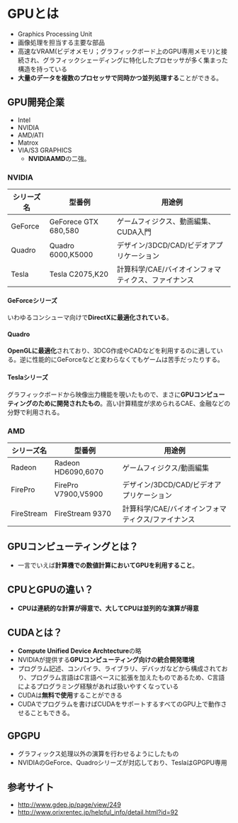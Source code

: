 # GPUとは
- Graphics Processing Unit
- 画像処理を担当する主要な部品
- 高速なVRAM(ビデオメモリ；グラフィックボード上のGPU専用メモリ)と接続され、グラフィックシェーディングに特化したプロセッサが多く集まった構造を持っている
- **大量のデータを複数のプロセッサで同時かつ並列処理する**ことができる。

## GPU開発企業
- Intel
- NVIDIA
- AMD/ATI
- Matrox
- VIA/S3 GRAPHICS
    - **NVIDIAAMD**の二強。

### NVIDIA
シリーズ名|型番例|用途例
---|---|---
GeForce|GeForece GTX 680,580|ゲームフィジクス、動画編集、CUDA入門
Quadro|Quadro 6000,K5000|デザイン/3DCD/CAD/ビデオアプリケーション
Tesla|Tesla C2075,K20|計算科学/CAE/バイオインフォマティクス、ファイナンス

#### GeForceシリーズ
いわゆるコンシューマ向けで**DirectXに最適化されている**。

#### Quadro
**OpenGLに最適化**されており、3DCG作成やCADなどを利用するのに適している。逆に性能的にGeForceなどと変わらなくてもゲームは苦手だったりする。

#### Teslaシリーズ
グラフィックボードから映像出力機能を覗いたもので、まさに**GPUコンピューティングのために開発されたもの**。高い計算精度が求められるCAE、金融などの分野で利用される。

### AMD
シリーズ名|型番例|用途例
---|---|---
Radeon|Radeon HD6090,6070|ゲームフィジクス/動画編集
FirePro|FirePro V7900,V5900|デザイン/3DCD/CAD/ビデオアプリケーション
FireStream|FireStream 9370|計算科学/CAE/バイオインフォマティクス/ファイナンス



## GPUコンピューティングとは？
- 一言でいえば**計算機での数値計算においてGPUを利用すること**。

## CPUとGPUの違い？
- **CPUは連続的な計算が得意で、大してCPUは並列的な演算が得意**

## CUDAとは？
- **Compute Unified Device Archtecture**の略
- NVIDIAが提供する**GPUコンピューティング向けの統合開発環境**
- プログラム記述、コンパイラ、ライブラリ、デバッガなどから構成されており、プログラム言語はC言語ベースに拡張を加えたものであるため、C言語によるプログラミング経験があれば扱いやすくなっている
- CUDAは**無料で使用**することができる
- CUDAでプログラムを書けばCUDAをサポートするすべてのGPU上で動作させることもできる。

## GPGPU
- グラフィックス処理以外の演算を行わせるようにしたもの
- NVIDIAのGeForce、Quadroシリーズが対応しており、TeslaはGPGPU専用

## 参考サイト
- http://www.gdep.jp/page/view/249
- http://www.orixrentec.jp/helpful_info/detail.html?id=92